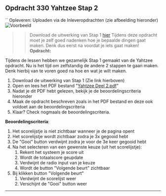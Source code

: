 ## Opdracht 330 Yahtzee Stap 2

`` Opleveren: Uploaden via de Inleveropdrachten (zie afbeelding hieronder)
![Voorbeeld](https://raw.githubusercontent.com/ictacademiekw1c/opdrachten-repository/master/javascript/p3/productie/Afbeeldingen/Yahtzee1.png)

>> Download de uitwerking van Stap 1 <a href="https://elo.kw1c.nl/CMS/Studie/811%20ICT-Academie/811%20VakkenInhoud/%5BB.16%20JAV%5D%20Javascript/25187%20%C2%A0%20Applicatie-%20en%20mediaontwikkelaar/Periode%2003/Productie/03.%20Scripts/Lesopdrachten/Yahtzee%20Deel%202.zip" target="_blank">hier</a>
>> Tijdens deze opdracht moet je zelf goed nadenken hoe je bepaalde dingen gaat maken. Denk dus eerst na voordat je iets gaat maken!
**Opdracht:**

Tijdens de lessen hebben we gezamelijk Stap 1 gemaakt van de Yahtzee opdracht. Nu is het tijd om zelfstandig de andere 2 stappen te gaan maken.
Denk hierbij van te voren goed na hoe en wat je wilt maken.


1. Download de uitwerking van Stap 1 (Zie link hierboven)
2. Open en lees het PDF bestand "<a href="https://elo.kw1c.nl/CMS/Studie/811%20ICT-Academie/811%20VakkenInhoud/%5BB.16%20JAV%5D%20Javascript/25187%20%C2%A0%20Applicatie-%20en%20mediaontwikkelaar/Periode%2003/Productie/02.%20Opdrachten/Yahtzee/Yahtzee%20stap%202.pdf" target="_blank">Yahtzee Deel 2.pdf</a>"
3. Nadat je dit PDF hebt gelezen, bekijk je de beoordelingscriteria hieronder
4. Maak de opdracht beschreven zoals in het PDF bestand en deze ook voldoet aan de beoordelingscriteria
5. Klaar? Check nogmaals de beoordelingscriteria. 


**Beoordelingscriteria**:
1. Het scorelijstje is niet zichtbaar wanneer je de pagina opent
2. Het scorelijstje wordt zichtbaar zodra je 3x gegooid hebt
3. De "Gooi" button verdwijnt zodra je voor de 3e keer gegooid hebt
3. Na het selecteren van een gewenste keuze (uit het scorelijstje):
	1. Rekent het systeem je score uit
	2. Wordt de totaalscore geupdate
	2. Verdwijnt de radio input van je keuze
	3. Wordt de button "Volgende beurt" zichtbaar 
4. Bij klikken button "Volgende beurt"
	1. Verdwijnt de scorelijst weer
	2. Verschijnt de "Gooi" button weer
	


---